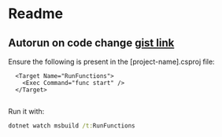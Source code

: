 
# Readme

## Autorun on code change [gist link](https://gist.github.com/imhotepper/ef6f932f7dcda819c5c17d2644900b4f)


Ensure the following is present in the [project-name].csproj file: 

```
  <Target Name="RunFunctions">
    <Exec Command="func start" />
  </Target>
  
```

Run it with:

```cmd
dotnet watch msbuild /t:RunFunctions
```
